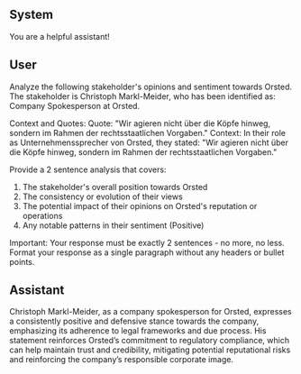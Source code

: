 ## System

You are a helpful assistant!

## User


Analyze the following stakeholder's opinions and sentiment towards Orsted. The stakeholder is Christoph Markl-Meider, who has been identified as: Company Spokesperson at Orsted.

Context and Quotes:
Quote: "Wir agieren nicht über die Köpfe hinweg, sondern im Rahmen der rechtsstaatlichen Vorgaben."
Context: In their role as Unternehmenssprecher von Orsted, they stated: "Wir agieren nicht über die Köpfe hinweg, sondern im Rahmen der rechtsstaatlichen Vorgaben."

Provide a 2 sentence analysis that covers:
1. The stakeholder's overall position towards Orsted
2. The consistency or evolution of their views
3. The potential impact of their opinions on Orsted's reputation or operations
4. Any notable patterns in their sentiment (Positive)

Important: Your response must be exactly 2 sentences - no more, no less.
Format your response as a single paragraph without any headers or bullet points.


## Assistant

Christoph Markl-Meider, as a company spokesperson for Orsted, expresses a consistently positive and defensive stance towards the company, emphasizing its adherence to legal frameworks and due process. His statement reinforces Orsted’s commitment to regulatory compliance, which can help maintain trust and credibility, mitigating potential reputational risks and reinforcing the company’s responsible corporate image.

